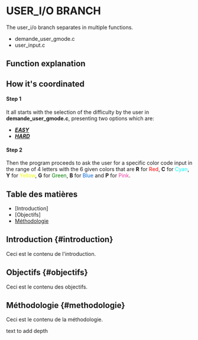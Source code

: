 # USER_I/O BRANCH

The user_i/o branch separates in multiple functions.
* demande_user_gmode.c
* user_input.c

## Function explanation

## How it's coordinated

#### Step 1

It all starts with the selection of the difficulty by the user in **demande_user_gmode.c**, presenting two options which are:
- [**_EASY_**](#introduction)
- [**_HARD_**](#objectifs)

#### Step 2

Then the program proceeds to ask the user for a specific color code input in the range of 4 letters with the 6 given colors that are **R** for <span style="color:red;">Red</span>, **C** for <span style="color:Cyan;">Cyan</span>, **Y** for <span style="color:#edfa00;">Yellow</span>, **G** for <span style="color:green;">Green</span>, **B** for <span style="color:#0969DA;">Blue</span> and **P** for <span style="color:#ec3ca5;">Pink</span>.  
  
  
  
  
  
  
  
  
    
    
## Table des matières

- [Introduction]
- [Objectifs]
- [Méthodologie](#methodologie)

## Introduction {#introduction}

Ceci est le contenu de l'introduction.

## Objectifs {#objectifs}

Ceci est le contenu des objectifs.

## Méthodologie {#methodologie}

Ceci est le contenu de la méthodologie.















































text to add depth

